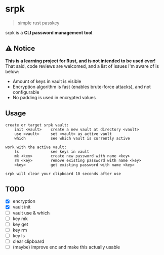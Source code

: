 # srpk
> simple rust passkey

srpk is a **CLI password management tool**.

## ⚠️ Notice

**This is a learning project for Rust, and is not intended to be used ever!**<br/>
That said, code reviews are welcomed, and a list of issues I'm aware of is below:

- Amount of keys in vault is visible
- Encryption algorithm is fast (enables brute-force attacks), and not configurable
- No padding is used in encrypted values

## Usage

```
create or target srpk vault:
    init <vault>    create a new vault at directory <vault>
    use <vault>     set <vault> as active vault
    which           see which vault is currently active

work with the active vault:
    ls              see keys in vault
    mk <key>        create new password with name <key>
    rm <key>        remove existing password with name <key>
    <key>           get existing password with name <key>

srpk will clear your clipboard 10 seconds after use
```

## TODO

- [x] encryption
- [x] vault init
- [ ] vault use & which
- [ ] key mk
- [ ] key get
- [ ] key rm
- [ ] key ls
- [ ] clear clipboard
- [ ] (maybe) improve enc and make this actually usable
